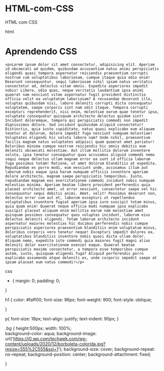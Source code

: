 # HTML-com-CSS
HTML com CSS

html

<!DOCTYPE html>
<html lang="pt-br">
<head>
    <meta charset="UTF-8">
    <meta http-equiv="X-UA-Compatible" content="IE=edge">
    <meta name="viewport" content="width=device-width, initial-scale=1.0">
    <title>Aula de CSS</title>
    <link rel="stylesheet" href="styles.css">

</head>
<body>
    <div class="bg"></div>
    <h1>Aprendendo CSS</h1>

    <p>Lorem ipsum dolor sit amet consectetur, adipisicing elit. Aperiam id obcaecati ad quidem, quibusdam accusantium natus animi perspiciatis eligendi quasi tempora aspernatur reiciendis praesentium corrupti nostrum cum voluptatibus laboriosam, cumque itaque quia odio enim! Deserunt consequuntur, sequi laboriosam nihil ipsam natus veritatis consectetur ad, delectus vitae omnis. Expedita asperiores impedit nobis! Libero, odio quas, neque veritatis laudantium ipsa animi quaerat nam nesciunt vitae aspernatur fugit provident distinctio officia velit ea voluptatum laboriosam? A recusandae deserunt illo, voluptas quibusdam nisi, labore deleniti corrupti dicta consequatur voluptatem, saepe corporis sint nam odit itaque. Tempora corrupti excepturi reprehenderit, nisi enim, molestiae earum quae tenetur ipsa, voluptate consequatur quisquam architecto delectus quidem sint! Incidunt doloremque, tempora qui perspiciatis commodi non impedit dignissimos dolore. Sed incidunt quibusdam aliquid consectetur! Distinctio, quia iusto cupiditate, natus quasi explicabo eum aliquam tenetur at dolorum, dolore impedit fuga nesciunt numquam molestiae! Voluptates eligendi hic soluta labore nam? Unde nihil, praesentium facilis magnam natus voluptates adipisci quam quaerat amet pariatur! Doloribus minima cumque nostrum reiciendis hic omnis debitis eum deleniti obcaecati molestiae. Aut illum mollitia dolorum inventore soluta, ipsa tenetur consequatur quas accusamus aliquid commodi nemo sequi neque delectus ullam magnam error ea sunt id officia laborum fuga possimus totam! Ratione, ut amet dolorum blanditiis at expedita. Repudiandae ex porro modi, eum nesciunt unde, accusamus illum aut laborum nobis eaque ipsa harum numquam officiis inventore aperiam dolore architecto, magnam saepe perspiciatis temporibus. Iusto, repudiandae magnam eos exercitationem commodi incidunt nobis numquam molestias minima. Aperiam beatae libero provident perferendis quia placeat architecto amet, ut error nesciunt, consectetur saepe vel hic consequuntur sequi debitis animi. Amet, velit! Possimus deserunt non, delectus error cum aut et, laborum excepturi ut repellendus voluptatibus inventore fugiat aperiam ipsa iure suscipit totam minus, quia quam enim! Quaerat neque officia modi numquam ipsa explicabo suscipit placeat aliquam enim mollitia earum nam molestiae amet quisquam possimus consequatur quos voluptas incidunt, laborum eius delectus deleniti eligendi. Totam laborum architecto incidunt aspernatur maiores molestias hic ducimus perferendis nobis cumque perspiciatis asperiores praesentium blanditiis enim voluptatum minus, doloribus corporis vero tenetur neque! Excepturi impedit dolores ea, voluptatibus blanditiis inventore nobis quasi dicta ullam dolor. Aliquam nemo, expedita iste commodi quia maiores fugit magni alias deleniti dolor exercitationem eveniet eaque. Quaerat beatae perspiciatis maxime consectetur, a tempora esse temporibus cumque autem, iusto, quisquam eligendi fuga? Aliquid perferendis porro explicabo assumenda atque deleniti ex, unde corporis impedit saepe at ipsam placeat eum natus commodi!</p>
    
</body>
</html>



css

* {
    margin: 0;
    padding: 0;

}


h1 {
    color: #faff00;
    font-size: 96px;
    font-weight: 900;
    font-style: oblique;

}



p{
    font-size: 18px;
    text-align: justify;
    text-indent: 90px;
}

.bg {
    height:500px;
    width: 100%;   
    background-color: aqua;
    background-image: url('https://i0.wp.com/techwek.com/wp-content/uploads/2020/12/borboleta-colorida.jpg?resize=555%2C555&ssl=1');
    background-size: cover;
    background-repeat: no-repeat;
    background-position: center;
    background-attachment: fixed;
  
}
